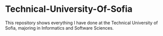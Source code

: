 # Technical-University-Of-Sofia
Тhis repository shows everything I have done at the Technical University of Sofia, majoring in Informatics and Software Sciences.
